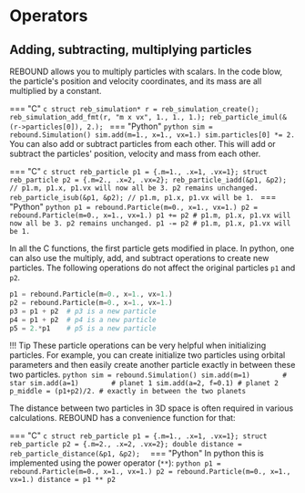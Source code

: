 # Operators

## Adding, subtracting, multiplying particles
REBOUND allows you to multiply particles with scalars.
In the code blow, the particle's position and velocity coordinates, and its mass are all multiplied by a constant.

=== "C"
    ```c
    struct reb_simulation* r = reb_simulation_create();
    reb_simulation_add_fmt(r, "m x vx", 1., 1., 1.);
    reb_particle_imul(&(r->particles[0]), 2.);
    ```
=== "Python"
    ```python
    sim = rebound.Simulation()
    sim.add(m=1., x=1., vx=1.)
    sim.particles[0] *= 2.
    ```
You can also add or subtract particles from each other. 
This will add or subtract the particles' position, velocity and mass from each other.

=== "C"
    ```c
    struct reb_particle p1 = {.m=1., .x=1, .vx=1};
    struct reb_particle p2 = {.m=2., .x=2, .vx=2};
    reb_particle_iadd(&p1, &p2); // p1.m, p1.x, p1.vx will now all be 3. p2 remains unchanged.
    reb_particle_isub(&p1, &p2); // p1.m, p1.x, p1.vx will be 1.
    ```
=== "Python"
    ```python
    p1 = rebound.Particle(m=0., x=1., vx=1.)
    p2 = rebound.Particle(m=0., x=1., vx=1.)
    p1 += p2 # p1.m, p1.x, p1.vx will now all be 3. p2 remains unchanged.
    p1 -= p2 # p1.m, p1.x, p1.vx will be 1.
    ```

In all the C functions, the first particle gets modified in place. 
In python, one can also use the multiply, add, and subtract operations to create new particles.
The following operations do not affect the original particles `p1` and `p2`.

```python
p1 = rebound.Particle(m=0., x=1., vx=1.)
p2 = rebound.Particle(m=0., x=1., vx=1.)
p3 = p1 + p2  # p3 is a new particle
p4 = p1 + p2  # p4 is a new particle
p5 = 2.*p1    # p5 is a new particle
```

!!! Tip
    These particle operations can be very helpful when initializing particles.
    For example, you can create initialize two particles using orbital parameters and then easily create another particle exactly in between these two particles.
    ```python
    sim = rebound.Simulation()
    sim.add(m=1)        # star
    sim.add(a=1)        # planet 1
    sim.add(a=2, f=0.1) # planet 2
    p_middle = (p1+p2)/2. # exactly in between the two planets
    ```

The distance between two particles in 3D space is often required in various calculations.
REBOUND has a convenience function for that:

=== "C"
    ```c
    struct reb_particle p1 = {.m=1., .x=1, .vx=1};
    struct reb_particle p2 = {.m=2., .x=2, .vx=2};
    double distance = reb_particle_distance(&p1, &p2); 
    ```
=== "Python"
    In python this is implemented using the power operator (`**`):
    ```python
    p1 = rebound.Particle(m=0., x=1., vx=1.)
    p2 = rebound.Particle(m=0., x=1., vx=1.)
    distance = p1 ** p2
    ```

